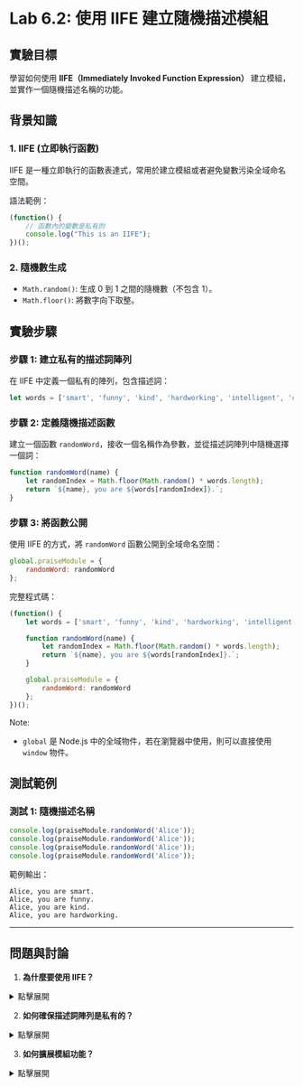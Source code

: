 # Lab 6.2: 使用 IIFE 建立隨機描述模組

## 實驗目標
學習如何使用 **IIFE（Immediately Invoked Function Expression）** 建立模組，並實作一個隨機描述名稱的功能。

## 背景知識

### 1. IIFE (立即執行函數)

IIFE 是一種立即執行的函數表達式，常用於建立模組或者避免變數污染全域命名空間。

語法範例：
```javascript
(function() {
    // 函數內的變數是私有的
    console.log("This is an IIFE");
})();
```

### 2. 隨機數生成
- `Math.random()`: 生成 0 到 1 之間的隨機數（不包含 1）。
- `Math.floor()`: 將數字向下取整。


## 實驗步驟

### 步驟 1: 建立私有的描述詞陣列

在 IIFE 中定義一個私有的陣列，包含描述詞：

```javascript
let words = ['smart', 'funny', 'kind', 'hardworking', 'intelligent', 'creative', 'humble', 'caring', 'loving'];
```

### 步驟 2: 定義隨機描述函數

建立一個函數 `randomWord`，接收一個名稱作為參數，並從描述詞陣列中隨機選擇一個詞：
```javascript
function randomWord(name) {
    let randomIndex = Math.floor(Math.random() * words.length);
    return `${name}, you are ${words[randomIndex]}.`;
}
```

### 步驟 3: 將函數公開

使用 IIFE 的方式，將 `randomWord` 函數公開到全域命名空間：

```javascript
global.praiseModule = {
    randomWord: randomWord
};
```

完整程式碼：
```javascript
(function() {
    let words = ['smart', 'funny', 'kind', 'hardworking', 'intelligent', 'creative', 'humble', 'caring', 'loving'];

    function randomWord(name) {
        let randomIndex = Math.floor(Math.random() * words.length);
        return `${name}, you are ${words[randomIndex]}.`;
    }

    global.praiseModule = {
        randomWord: randomWord
    };
})();
```

Note:
- `global` 是 Node.js 中的全域物件，若在瀏覽器中使用，則可以直接使用 `window` 物件。

## 測試範例

### 測試 1: 隨機描述名稱

```javascript
console.log(praiseModule.randomWord('Alice'));
console.log(praiseModule.randomWord('Alice'));
console.log(praiseModule.randomWord('Alice'));
console.log(praiseModule.randomWord('Alice'));
```

範例輸出：
```
Alice, you are smart.
Alice, you are funny.
Alice, you are kind.
Alice, you are hardworking.
```

---

## 問題與討論

1. **為什麼要使用 IIFE？**

<details>
<summary>點擊展開</summary>

   - 避免變數污染全域命名空間。
   - 提供模組化的結構。

</details>


2. **如何確保描述詞陣列是私有的？**

<details>
<summary>點擊展開</summary>

   - 將陣列定義在 IIFE 中，外部無法直接存取。
  
</details>

3. **如何擴展模組功能？**

<details>
<summary>點擊展開</summary>

- 可以在 `praiseModule` 中新增更多函數，例如：

```javascript
global.praiseModule = {
    randomWord: randomWord,
    addWord: function(word) {
        words.push(word);
    }
};
```
</details>
